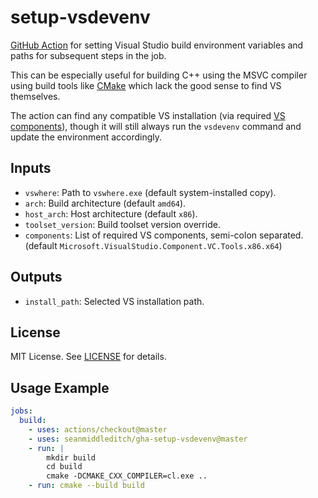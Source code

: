 setup-vsdevenv
==============

[GitHub Action](https://github.com/features/actions) for setting Visual Studio
build environment variables and paths for subsequent steps in the job.

This can be especially useful for building C++ using the MSVC compiler using
build tools like [CMake](https://cmake.org/) which lack the good sense to find
VS themselves.

The action can find any compatible VS installation (via required [VS components](
https://docs.microsoft.com/en-us/visualstudio/install/workload-and-component-ids
)), though it will still always run the `vsdevenv` command and update the
environment accordingly.

Inputs
------

- `vswhere`: Path to `vswhere.exe` (default system-installed copy).
- `arch`: Build architecture (default `amd64`).
- `host_arch`: Host architecture (default `x86`).
- `toolset_version`: Build toolset version override.
- `components`: List of required VS components, semi-colon separated.
  (default `Microsoft.VisualStudio.Component.VC.Tools.x86.x64`)

Outputs
-------

- `install_path`: Selected VS installation path.

License
-------

MIT License. See [LICENSE](LICENSE) for details.

Usage Example
-------------

```yaml
jobs:
  build:
    - uses: actions/checkout@master
    - uses: seanmiddleditch/gha-setup-vsdevenv@master
    - run: |
        mkdir build
        cd build
        cmake -DCMAKE_CXX_COMPILER=cl.exe ..
    - run: cmake --build build
```
